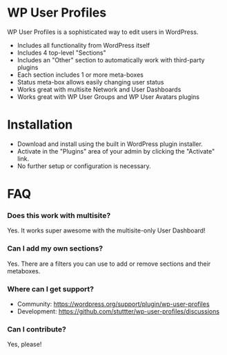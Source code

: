 # WP User Profiles

WP User Profiles is a sophisticated way to edit users in WordPress.

* Includes all functionality from WordPress itself
* Includes 4 top-level "Sections"
* Includes an "Other" section to automatically work with third-party plugins
* Each section includes 1 or more meta-boxes
* Status meta-box allows easily changing user status
* Works great with multisite Network and User Dashboards
* Works great with WP User Groups and WP User Avatars plugins

# Installation

* Download and install using the built in WordPress plugin installer.
* Activate in the "Plugins" area of your admin by clicking the "Activate" link.
* No further setup or configuration is necessary.

# FAQ

### Does this work with multisite?

Yes. It works super awesome with the multisite-only User Dashboard!

### Can I add my own sections?

Yes. There are a filters you can use to add or remove sections and their metaboxes.

### Where can I get support?

* Community: https://wordpress.org/support/plugin/wp-user-profiles
* Development: https://github.com/stuttter/wp-user-profiles/discussions

### Can I contribute?

Yes, please!
